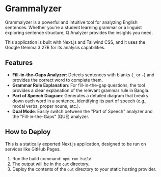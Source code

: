 # Grammalyzer

Grammalyzer is a powerful and intuitive tool for analyzing English sentences. Whether you're a student learning grammar or a linguist exploring sentence structure, Q Analyzer provides the insights you need.

This application is built with Next.js and Tailwind CSS, and it uses the Google Gemma 3 27B for its analysis capabilities.

## Features

- **Fill-in-the-Gaps Analyzer**: Detects sentences with blanks (`_` or `-`) and provides the correct word to complete them.
- **Grammar Rule Explanation**: For fill-in-the-gap questions, the tool provides a clear explanation of the relevant grammar rule in Bangla.
- **Part of Speech Diagram**: Generates a detailed diagram that breaks down each word in a sentence, identifying its part of speech (e.g., modal verbs, proper nouns, etc.).
- **Dual Mode**: Easily switch between the "Part of Speech" analyzer and the "Fill-in-the-Gaps" (QUE) analyzer.

## How to Deploy

This is a statically exported Next.js application, designed to be run on services like GitHub Pages.

1.  Run the build command: `npm run build`
2.  The output will be in the `out` directory.
3.  Deploy the contents of the `out` directory to your static hosting provider.
